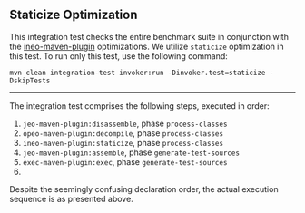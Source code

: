 ## Staticize Optimization

This integration test checks the entire benchmark suite in conjunction with the
[ineo-maven-plugin](https://github.com/objectionary/ineo-maven-plugin)
optimizations. We utilize `staticize` optimization in this test.
To run only this test, use the following command:

```shell
mvn clean integration-test invoker:run -Dinvoker.test=staticize -DskipTests
```

_____

The integration test comprises the following steps, executed in order:

1. `jeo-maven-plugin:disassemble`, phase `process-classes`
2. `opeo-maven-plugin:decompile`, phase `process-classes`
3. `ineo-maven-plugin:staticize`, phase `process-classes`
4. `jeo-maven-plugin:assemble`, phase `generate-test-sources`
5. `exec-maven-plugin:exec`, phase `generate-test-sources`
6.

Despite the seemingly confusing declaration order, the actual execution sequence
is as presented above.